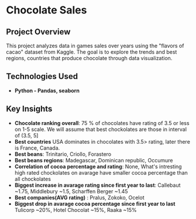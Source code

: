 # Chocolate Sales

## Project Overview
This project analyzes data in games sales over years using the "flavors of cacao" dataset from Kaggle.
The goal is to explore the trends and best regions, countries that produce chocolate through data visualization.

## Technologies Used
- **Python - Pandas, seaborn**

## Key Insights
- **Chocolate ranking overall**: 75 % of chocolates have rating of 3.5 or less on 1-5 scale. We will assume that best chockolates are those in interval of (3.5, 5]
- **Best countries** USA dominates in chocolates with 3.5> rating, later there is France, Canada.
- **Best beans**: Trinitario, Criollo, Forastero
- **Best beans regions**: Madegascar, Dominican republic, Occumure
- **Correlation of cocoa percentage and rating**: None, What's intresting high rated chockolates on avarage have smaller cocoa percentage than all chockolates
- **Biggest increase in avarage rating since first year to last**: Callebaut ~1.75, Middlebury ~1.5, Scharffen Berger ~1.45
- **Best companies(AVG rating)** : Pralus, Zokoko, Ocelot
- **Biggest drop in avarage cocoa percentage since first year to last** Tulicorp ~20%, Hotel Chocolat ~15%, Raaka ~15%
